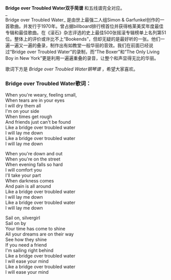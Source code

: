 

**Bridge over Troubled Water双手简谱** 和五线谱完全对应。  
_  
Bridge over Troubled Water_ 是由世上最强二人组Simon &
Garfunkel创作的一首歌曲。并发行于1970年。曾占据billboard排行榜首位并获得格莱美奖年度最佳专辑和最佳歌曲。在《滚石》杂志评选的史上最佳500张摇滚专辑榜单上名列第51位。整体上的评价或许比不上“Bookends”，但却无疑的是最好听的一张。他们一遍一遍又一遍的叠录，制作出有如教堂一般华丽的音效。我们在前面已经说过“Bridge
over Troubled Water”的录制，而“The Boxer”和“The Only Living Boy in New
York”更是利用一遍遍重叠的录音，让整个和声显得无比的华丽。  
  
歌词下方是 _Bridge over Troubled Water钢琴谱_ ，希望大家喜欢。

### Bridge over Troubled Water歌词：

When you're weary, feeling small,  
When tears are in your eyes  
I will dry them all  
I'm on your side  
When times get rough  
And friends just can't be found  
Like a bridge over troubled water  
I will lay me down  
Like a bridge over troubled water  
I will lay me down

When you're down and out  
When you're on the street  
When evening falls so hard  
I will comfort you  
I'll take your part  
When darkness comes  
And pain is all around  
Like a bridge over troubled water  
I will lay me down  
Like a bridge over troubled water  
I will lay me down

Sail on, silvergirl  
Sail on by  
Your time has come to shine  
All your dreams are on their way  
See how they shine  
If you need a friend  
I'm sailing right behind  
Like a bridge over troubled water  
I will ease your mind  
Like a bridge over troubled water  
I will ease your mind

